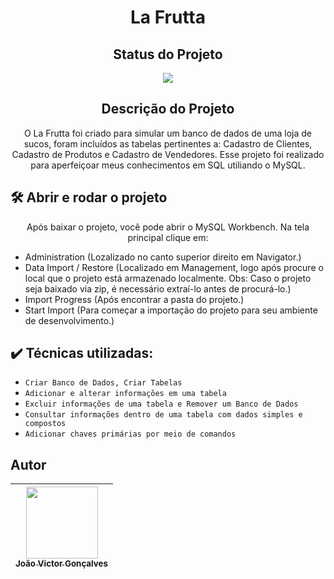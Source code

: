 <h1 align="center">La Frutta</h1>

<h2 align="center">Status do Projeto</h2>

<p align="center">
<img src="https://img.shields.io/badge/STATUS-FINALIZADO-green">
</p>

<h2 align="center">Descrição do Projeto</h2>

<p align="center">O La Frutta foi criado para simular um banco de dados de uma loja de sucos, foram incluídos as tabelas pertinentes a: Cadastro de Clientes, Cadastro de Produtos e Cadastro de Vendedores. Esse projeto foi realizado para aperfeiçoar meus conhecimentos em SQL utiliando o MySQL.</p>

## 🛠️ Abrir e rodar o projeto

<p align="center">Após baixar o projeto, você pode abrir o MySQL Workbench. Na tela principal clique em:</p>
<ul>
  <li>Administration (Lozalizado no canto superior direito em Navigator.)</li>
  <li>Data Import / Restore (Localizado em Management, logo após procure o local que o projeto está armazenado localmente. Obs: Caso o projeto seja baixado via zip, é necessário extraí-lo antes de procurá-lo.)</li>
  <li>Import Progress (Após encontrar a pasta do projeto.)</li>
  <li>Start Import (Para começar a importação do projeto para seu ambiente de desenvolvimento.)</li>
</ul>

## ✔️ Técnicas utilizadas:

- ``Criar Banco de Dados, Criar Tabelas``
- ``Adicionar e alterar informações em uma tabela``
- ``Excluir informações de uma tabela e Remover um Banco de Dados``
- ``Consultar informações dentro de uma tabela com dados simples e compostos``
- ``Adicionar chaves primárias por meio de comandos``

## Autor

| [<img src="https://avatars.githubusercontent.com/jvictorgs" width=115><br><sub>João Victor Gonçalves</sub>](https://github.com/jvictorgs) |
| :---: |
